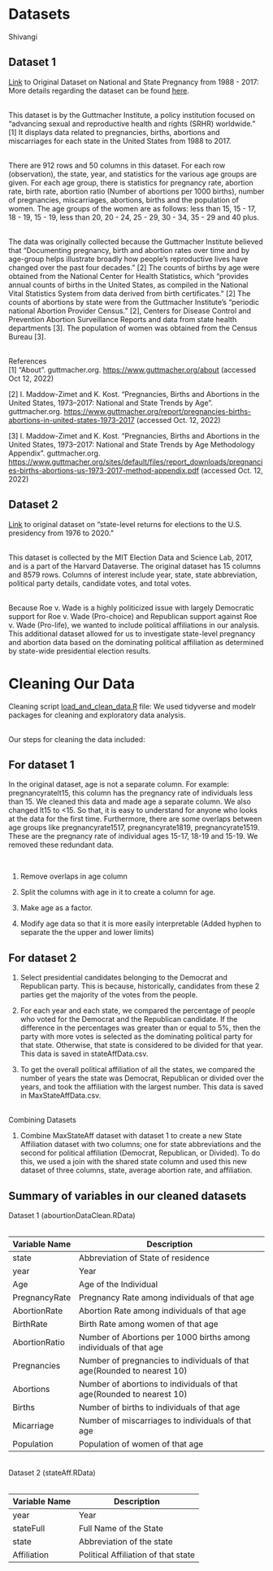Datasets
================
Shivangi

## Dataset 1

[Link](https://osf.io/td7mk) to Original Dataset on National and State
Pregnancy from 1988 - 2017: More details regarding the dataset can be
found [here](https://osf.io/kthnf/). <br><br>

This dataset is by the Guttmacher Institute, a policy institution
focused on “advancing sexual and reproductive health and rights (SRHR)
worldwide.” \[1\] It displays data related to pregnancies, births,
abortions and miscarriages for each state in the United States from 1988
to 2017. <br><br>

There are 912 rows and 50 columns in this dataset. For each row
(observation), the state, year, and statistics for the various age
groups are given. For each age group, there is statistics for pregnancy
rate, abortion rate, birth rate, abortion ratio (Number of abortions per
1000 births), number of pregnancies, miscarriages, abortions, births and
the population of women. The age groups of the women are as follows:
less than 15, 15 - 17, 18 - 19, 15 - 19, less than 20, 20 - 24, 25 - 29,
30 - 34, 35 - 29 and 40 plus. <br><br>

The data was originally collected because the Guttmacher Institute
believed that “Documenting pregnancy, birth and abortion rates over time
and by age-group helps illustrate broadly how people’s reproductive
lives have changed over the past four decades.” \[2\] The counts of
births by age were obtained from the National Center for Health
Statistics, which “provides annual counts of births in the United
States, as compiled in the National Vital Statistics System from data
derived from birth certificates.” \[2\] The counts of abortions by state
were from the Guttmacher Institute’s “periodic national Abortion
Provider Census.” \[2\], Centers for Disease Control and Prevention
Abortion Surveillance Reports and data from state health departments
\[3\]. The population of women was obtained from the Census Bureau
\[3\]. <br><br>

References <br> \[1\] “About”. guttmacher.org.
<https://www.guttmacher.org/about> (accessed Oct 12, 2022)

\[2\] I. Maddow-Zimet and K. Kost. “Pregnancies, Births and Abortions in
the United States, 1973–2017: National and State Trends by Age”.
guttmacher.org.
<https://www.guttmacher.org/report/pregnancies-births-abortions-in-united-states-1973-2017>
(accessed Oct. 12, 2022)

\[3\] I. Maddow-Zimet and K. Kost. “Pregnancies, Births and Abortions in
the United States, 1973–2017: National and State Trends by Age
Methodology Appendix”. guttmacher.org.
<https://www.guttmacher.org/sites/default/files/report_downloads/pregnancies-births-abortions-us-1973-2017-method-appendix.pdf>
(accessed Oct. 12, 2022)

## Dataset 2

[Link](https://dataverse.harvard.edu/dataset.xhtml?persistentId=doi:10.7910/DVN/42MVDX)
to original dataset on “state-level returns for elections to the U.S.
presidency from 1976 to 2020.” <br><br>

This dataset is collected by the MIT Election Data and Science Lab,
2017, and is a part of the Harvard Dataverse. The original dataset has
15 columns and 8579 rows. Columns of interest include year, state, state
abbreviation, political party details, candidate votes, and total votes.
<br><br>

Because Roe v. Wade is a highly politicized issue with largely
Democratic support for Roe v. Wade (Pro-choice) and Republican support
against Roe v. Wade (Pro-life), we wanted to include political
affiliations in our analysis. This additional dataset allowed for us to
investigate state-level pregnancy and abortion data based on the
dominating political affiliation as determined by state-wide
presidential election results.

# Cleaning Our Data

Cleaning script [load_and_clean_data.R](/load_and_clean_data.R) file: We
used tidyverse and modelr packages for cleaning and exploratory data
analysis.

<br> Our steps for cleaning the data included:

## For dataset 1

In the original dataset, age is not a separate column. For example:
pregnancyratelt15, this column has the pregnancy rate of individuals
less than 15. We cleaned this data and made age a separate column. We
also changed lt15 to \<15. So that, it is easy to understand for anyone
who looks at the data for the first time. Furthermore, there are some
overlaps between age groups like pregnancyrate1517, pregnancyrate1819,
pregnancyrate1519. These are the pregnancy rate of individual ages
15-17, 18-19 and 15-19. We removed these redundant data.

<br>

1.  Remove overlaps in age column

2.  Split the columns with age in it to create a column for age.

3.  Make age as a factor.

4.  Modify age data so that it is more easily interpretable (Added
    hyphen to separate the the upper and lower limits)

## For dataset 2

1.  Select presidential candidates belonging to the Democrat and
    Republican party. This is because, historically, candidates from
    these 2 parties get the majority of the votes from the people.

2.  For each year and each state, we compared the percentage of people
    who voted for the Democrat and the Republican candidate. If the
    difference in the percentages was greater than or equal to 5%, then
    the party with more votes is selected as the dominating political
    party for that state. Otherwise, that state is considered to be
    divided for that year. This data is saved in stateAffData.csv.

3.  To get the overall political affiliation of all the states, we
    compared the number of years the state was Democrat, Republican or
    divided over the years, and took the affiliation with the largest
    number. This data is saved in MaxStateAffData.csv. <br><br>

Combining Datasets <br>

1.  Combine MaxStateAff dataset with dataset 1 to create a new State
    Affiliation dataset with two columns; one for state abbreviations
    and the second for political affiliation (Democrat, Republican, or
    Divided). To do this, we used a join with the shared state column
    and used this new dataset of three columns, state, average abortion
    rate, and affiliation.

## Summary of variables in our cleaned datasets

Dataset 1 (abourtionDataClean.RData) <br> <br>

| Variable Name | Description                                                             |
|---------------|-------------------------------------------------------------------------|
| state         | Abbreviation of State of residence                                      |
| year          | Year                                                                    |
| Age           | Age of the Individual                                                   |
| PregnancyRate | Pregnancy Rate among individuals of that age                            |
| AbortionRate  | Abortion Rate among individuals of that age                             |
| BirthRate     | Birth Rate among women of that age                                      |
| AbortionRatio | Number of Abortions per 1000 births among individuals of that age       |
| Pregnancies   | Number of pregnancies to individuals of that age(Rounded to nearest 10) |
| Abortions     | Number of abortions to individuals of that age(Rounded to nearest 10)   |
| Births        | Number of births to individuals of that age                             |
| Micarriage    | Number of miscarriages to individuals of that age                       |
| Population    | Population of women of that age                                         |

<br> Dataset 2 (stateAff.RData) <br> <br>

| Variable Name | Description                         |
|---------------|-------------------------------------|
| year          | Year                                |
| stateFull     | Full Name of the State              |
| state         | Abbreviation of the state           |
| Affiliation   | Political Affiliation of that state |
